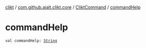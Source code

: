 [clikt](../../index.md) / [com.github.ajalt.clikt.core](../index.md) / [CliktCommand](index.md) / [commandHelp](./command-help.md)

# commandHelp

`val commandHelp: `[`String`](https://kotlinlang.org/api/latest/jvm/stdlib/kotlin/-string/index.html)